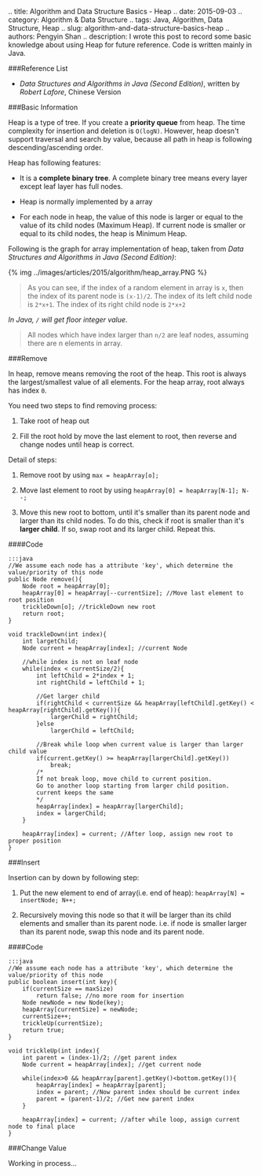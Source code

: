 .. title: Algorithm and Data Structure Basics - Heap
.. date: 2015-09-03
.. category: Algorithm & Data Structure
.. tags: Java, Algorithm, Data Structure, Heap
.. slug: algorithm-and-data-structure-basics-heap
.. authors: Pengyin Shan
.. description: I wrote this post to record some basic knowledge about using Heap for future reference. Code is written mainly in Java.

###Reference List

- *Data Structures and Algorithms in Java (Second Edition)*, written by *Robert Lafore*, Chinese Version

###Basic Information

Heap is a type of tree. If you create a **priority queue** from heap. The time complexity for insertion and deletion is `O(logN)`. However, heap doesn't support traversal and search by value, because all path in heap is following descending/ascending order.

Heap has following features:

- It is a **complete binary tree**. A complete binary tree means every layer except leaf layer has full nodes.

- Heap is normally implemented by a array

- For each node in heap, the value of this node is larger or equal to the value of its child nodes (Maximum Heap). If current node is smaller or equal to its child nodes, the heap is Minimum Heap.

Following is the graph for array implementation of heap, taken from *Data Structures and Algorithms in Java (Second Edition)*:

{% img ../images/articles/2015/algorithm/heap_array.PNG %}

>As you can see, if the index of a random element in array is `x`, then the index of its parent node is `(x-1)/2`. The index of its left child node is `2*x+1`. The index of its right child node is `2*x+2`

*In Java, `/` will get floor integer value*.

>All nodes which have index larger than `n/2` are leaf nodes, assuming there are n elements in array.

###Remove

In heap, remove means removing the root of the heap. This root is always the largest/smallest value of all elements. For the heap array, root always has index `0`.

You need two steps to find removing process:

1. Take root of heap out

2. Fill the root hold by move the last element to root, then reverse and change nodes until heap is correct.

Detail of steps:

1. Remove root by using `max = heapArray[o];`

2. Move last element to root by using `heapArray[0] = heapArray[N-1]; N--;`

3. Move this new root to bottom, until it's smaller than its parent node and larger than its child nodes. To do this, check if root is smaller than it's **larger child**. If so, swap root and its larger child. Repeat this.

####Code

    :::java
    //We assume each node has a attribute 'key', which determine the value/priority of this node
    public Node remove(){
        Node root = heapArray[0];
        heapArray[0] = heapArray[--currentSize]; //Move last element to root position
        trickleDown[o]; //trickleDown new root
        return root;
    }

    void trackleDown(int index){
        int largetChild;
        Node current = heapArray[index]; //current Node

        //while index is not on leaf node
        while(index < currentSize/2){
            int leftChild = 2*index + 1;
            int rightChild = leftChild + 1;

            //Get larger child
            if(rightChild < currentSize && heapArray[leftChild].getKey() < heapArray[rightChild].getKey()){
                largerChild = rightChild;
            }else
                largerChild = leftChild;

            //Break while loop when current value is larger than larger child value
            if(current.getKey() >= heapArray[largerChild].getKey())
                break;
            /*
            If not break loop, move child to current position.
            Go to another loop starting from larger child position.
            current keeps the same
            */
            heapArray[index] = heapArray[largerChild];
            index = largerChild;
        }

        heapArray[index] = current; //After loop, assign new root to proper position
    }

###Insert

Insertion can by down by following step:

1. Put the new element to end of array(i.e. end of heap): `heapArray[N] = insertNode; N++;`

2. Recursively moving this node so that it will be larger than its child elements and smaller than its parent node. i.e. if node is smaller larger than its parent node, swap this node and its parent node.

####Code

    :::java
    //We assume each node has a attribute 'key', which determine the value/priority of this node
    public boolean insert(int key){
        if(currentSize == maxSize)
            return false; //no more room for insertion
        Node newNode = new Node(key);
        heapArray[currentSize] = newNode;
        currentSize++;
        trickleUp(currentSize);
        return true;
    }

    void trickleUp(int index){
        int parent = (index-1)/2; //get parent index
        Node current = heapArray[index]; //get current node

        while(index>0 && heapArray[parent].getKey()<bottom.getKey()){
            heapArray[index] = heapArray[parent];
            index = parent; //Now parent index should be current index
            parent = (parent-1)/2; //Get new parent index
        }

        heapArray[index] = current; //after while loop, assign current node to final place
    }

###Change Value

Working in process...